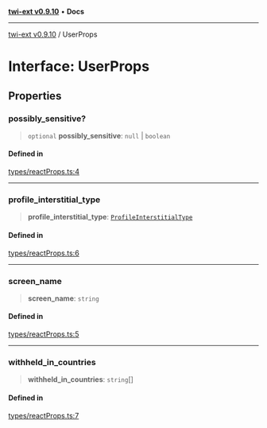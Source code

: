 [**twi-ext v0.9.10**](../README.md) • **Docs**

***

[twi-ext v0.9.10](../README.md) / UserProps

# Interface: UserProps

## Properties

### possibly\_sensitive?

> `optional` **possibly\_sensitive**: `null` \| `boolean`

#### Defined in

[types/reactProps.ts:4](https://github.com/Robot-Inventor/twi-ext/blob/52134e9370d42186e91c84367aa897f7935d180e/src/types/reactProps.ts#L4)

***

### profile\_interstitial\_type

> **profile\_interstitial\_type**: [`ProfileInterstitialType`](../type-aliases/ProfileInterstitialType.md)

#### Defined in

[types/reactProps.ts:6](https://github.com/Robot-Inventor/twi-ext/blob/52134e9370d42186e91c84367aa897f7935d180e/src/types/reactProps.ts#L6)

***

### screen\_name

> **screen\_name**: `string`

#### Defined in

[types/reactProps.ts:5](https://github.com/Robot-Inventor/twi-ext/blob/52134e9370d42186e91c84367aa897f7935d180e/src/types/reactProps.ts#L5)

***

### withheld\_in\_countries

> **withheld\_in\_countries**: `string`[]

#### Defined in

[types/reactProps.ts:7](https://github.com/Robot-Inventor/twi-ext/blob/52134e9370d42186e91c84367aa897f7935d180e/src/types/reactProps.ts#L7)
